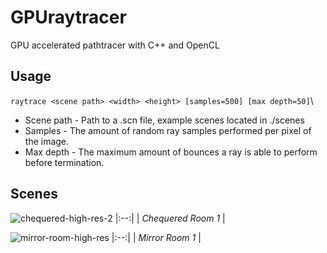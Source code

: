 # GPUraytracer
GPU accelerated pathtracer with C++ and OpenCL

## Usage
```raytrace <scene path> <width> <height> [samples=500] [max depth=50]```\
- Scene path - Path to a .scn file, example scenes located in ./scenes
- Samples - The amount of random ray samples performed per pixel of the image.
- Max depth - The maximum amount of bounces a ray is able to perform before termination.

## Scenes
![chequered-high-res-2](https://github.com/James-Blackburn/GPUraytracer/assets/32494995/63231c07-d32f-4e15-ae3e-c59272008f5f)
|:--:| 
| *Chequered Room 1* |

![mirror-room-high-res](https://github.com/James-Blackburn/GPUraytracer/assets/32494995/92363b02-957e-47ae-831a-4eed507912cb)
|:--:| 
| *Mirror Room 1* |
